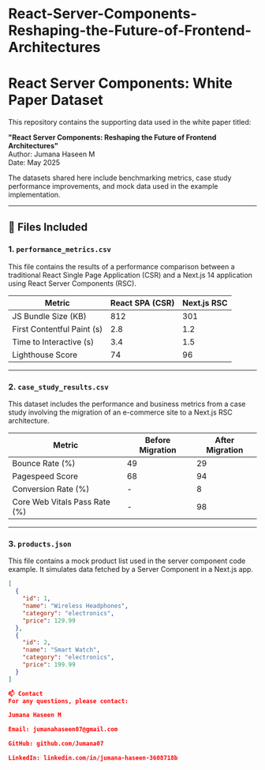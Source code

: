 # React-Server-Components-Reshaping-the-Future-of-Frontend-Architectures
# React Server Components: White Paper Dataset

This repository contains the supporting data used in the white paper titled:

**"React Server Components: Reshaping the Future of Frontend Architectures"**  
Author: Jumana Haseen M  
Date: May 2025

The datasets shared here include benchmarking metrics, case study performance improvements, and mock data used in the example implementation.

---

## 📁 Files Included

### 1. `performance_metrics.csv`

This file contains the results of a performance comparison between a traditional React Single Page Application (CSR) and a Next.js 14 application using React Server Components (RSC).

| Metric | React SPA (CSR) | Next.js RSC |
|--------|------------------|-------------|
| JS Bundle Size (KB) | 812 | 301 |
| First Contentful Paint (s) | 2.8 | 1.2 |
| Time to Interactive (s) | 3.4 | 1.5 |
| Lighthouse Score | 74 | 96 |

---

### 2. `case_study_results.csv`

This dataset includes the performance and business metrics from a case study involving the migration of an e-commerce site to a Next.js RSC architecture.

| Metric | Before Migration | After Migration |
|--------|------------------|-----------------|
| Bounce Rate (%) | 49 | 29 |
| Pagespeed Score | 68 | 94 |
| Conversion Rate (%) | - | 8 |
| Core Web Vitals Pass Rate (%) | - | 98 |

---

### 3. `products.json`

This file contains a mock product list used in the server component code example. It simulates data fetched by a Server Component in a Next.js app.

```json
[
  {
    "id": 1,
    "name": "Wireless Headphones",
    "category": "electronics",
    "price": 129.99
  },
  {
    "id": 2,
    "name": "Smart Watch",
    "category": "electronics",
    "price": 199.99
  }
]

📫 Contact
For any questions, please contact:

Jumana Haseen M

Email: jumanahaseen07@gmail.com

GitHub: github.com/Jumana07

LinkedIn: linkedin.com/in/jumana-haseen-3608718b
